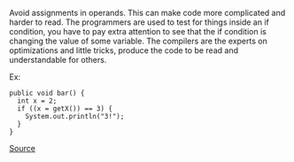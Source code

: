Avoid assignments in operands. This can make code more complicated and harder to read.
The programmers are used to test for things inside an if condition, you have to pay extra attention to see that the if condition is changing the value of some variable.
The compilers are the experts on optimizations and little tricks, produce the code to be read and understandable for others.

Ex:

```
public void bar() {
  int x = 2;
  if ((x = getX()) == 3) {
    System.out.println("3!");
  }
}
```

[Source](http://pmd.sourceforge.net/pmd-5.3.2/pmd-java/rules/java/controversial.html#AssignmentInOperand)
